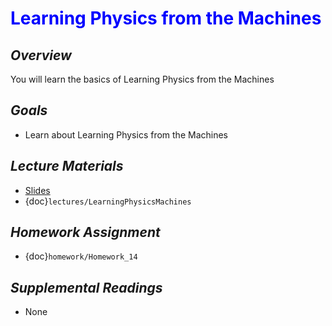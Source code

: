 # <span style="color: blue;"><b>Learning Physics from the Machines</b></span>

## *Overview*
You will learn the basics of Learning Physics from the Machines

## *Goals*
* Learn about Learning Physics from the Machines

## *Lecture Materials*
* [Slides](https://docs.google.com/presentation/d/1eB1qCn5J07D5he_DCpkBiKjbVjdI6OexUzMQ351GCaI/edit?usp=sharing)
* {doc}`lectures/LearningPhysicsMachines`

## *Homework Assignment*
* {doc}`homework/Homework_14`

## *Supplemental Readings*
* None